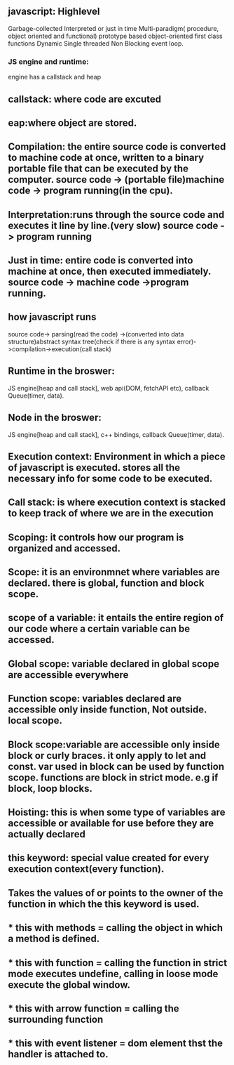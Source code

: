 ## javascript: Highlevel
Garbage-collected
Interpreted or just in time
Multi-paradigm( procedure, object oriented and functional)
prototype based object-oriented
first class functions
Dynamic
Single threaded
Non Blocking event loop.

### JS engine and runtime:
engine has a callstack and heap
## callstack: where code are excuted
## eap:where object are stored.
## Compilation: the entire source code is converted to machine code at once, written to a  binary portable file that can be executed by the computer. source code -> (portable file)machine code -> program running(in the cpu).
## Interpretation:runs through the source code and executes it line by line.(very slow) source code -> program running
## Just in time: entire code is converted into machine at once, then executed immediately. source code -> machine code ->program running.

## how javascript runs
source code-> parsing(read the code) ->(converted into data structure)abstract syntax tree(check if there is any syntax error)->compilation->execution(call stack)

## Runtime in the broswer:
JS engine[heap and call stack], web api(DOM, fetchAPI etc), callback Queue(timer, data).

## Node in the broswer:
JS engine[heap and call stack], c++ bindings, callback Queue(timer, data).

## Execution context: Environment in which a piece of javascript is executed. stores all the necessary info for some code to be executed. 
## Call stack: is where execution context is stacked to keep track of where we are in the execution

## Scoping: it controls how our program is organized and accessed. 
## Scope: it is an environmnet where variables are declared. there is global, function and block scope.
## scope of a variable: it entails the entire region of our code where a certain variable can be accessed.

## Global scope: variable declared in global scope are accessible everywhere

## Function scope: variables declared are accessible only inside function, Not outside. local scope.

## Block scope:variable are accessible only inside block or curly braces. it only apply to let and const. var used in block can be used by function scope. functions are block in strict mode. e.g if block, loop blocks.

## Hoisting: this is when some type of variables are accessible or available for use before they are actually declared

## this keyword: special value created for every execution context(every function).
## Takes the values of or points to the owner of the function in which the this keyword is used.
## * this with methods = calling the object in which a method is defined.
## * this with function = calling the function in strict mode executes undefine, calling in loose mode execute the global window.
## * this with arrow function = calling the surrounding function
## * this with event listener = dom element thst the handler is attached to.
